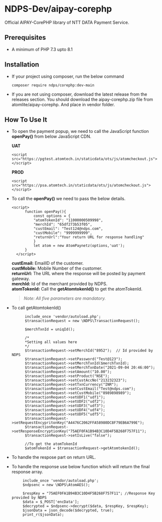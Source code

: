 # NDPS-Dev/aipay-corephp
Official AIPAY-CorePHP library of NTT DATA Payment Service.

## Prerequisites
- A minimum of PHP 7.3 upto 8.1

## Installation
- If your project using composer, run the below command   
   ```  
   composer require ndps/corephp:dev-main  
   ```
- If you are not using composer, download the latest release from the releases section. You should download the aipay-corephp.zip file from atomlite/aipay-corephp. And place in vendor folder.  

## How To Use It
- To open the payment popup, we need to call the JavaScript function **openPay()** from below JavaScript CDN.   

  **UAT**
  ```
  <script src="https://pgtest.atomtech.in/staticdata/ots/js/atomcheckout.js"></script>
  ```
  
  **PROD**
  ```
  <script src="https://psa.atomtech.in/staticdata/ots/js/atomcheckout.js"></script>
  ```
- To call the **openPay()** we need to pass the below details.
  ```
  <script>
        function openPay(){
            const options = {
            "atomTokenId": "11000000509998",
            "merchId": "65df273b53f05",
            "custEmail": "Test124@ndps.com",
            "custMobile": "9999999999",
            "returnUrl":"Your return URL for response handling"
            }
            let atom = new AtomPaynetz(options,'uat');
        }
    </script>
  ```
     **custEmail:** EmailID of the customer.   
     **custMobile:** Mobile Number of the customer.   
     **returnUrl:** The URL where the response will be posted by payment gateway.   
     **merchId:** Id of the merchant provided by NDPS.   
     **atomTokenId:** Call the **getAtomtokenId()** to get the atomTokenId.  
  ><em>Note: All five parameters are mandatory.</em>

- To call getAtomtokenId()

  ```
        include_once 'vendor/autoload.php';
        $transactionRequest = new \NDPS\TransactionRequest();

        $merchTxnId = uniqId();

        /*
        *Setting all values here
        */
        $transactionRequest->setMerchId("8952");  // Id provided by NDPS
        $transactionRequest->setPassword("Test@123");
        $transactionRequest->setMerchTxnId($merchTxnId);
        $transactionRequest->setMerchTxnDate("2021-09-04 20:46:00");
        $transactionRequest->setAmount("10.00");
        $transactionRequest->setProduct("NSE");
        $transactionRequest->setCustAccNo("213232323");
        $transactionRequest->setTxnCurrency("INR");
        $transactionRequest->setCustEmail("Test@ndps.com");
        $transactionRequest->setCustMobile("8989898989");
        $transactionRequest->setUDF1("udf1");
        $transactionRequest->setUDF2("udf2");
        $transactionRequest->setUDF3("udf3");
        $transactionRequest->setUDF4("udf4");
        $transactionRequest->setUDF5("udf5");
        $transactionRequest->setRequestEncypritonKey("A4476C2062FFA58980DC8F79EB6A799E");
        $transactionRequest->setResponseEncryptionKey("75AEF0FA1B94B3C10D4F5B268F757F11");
        $transactionRequest->setIsLive("false");

        //To get the atomTokenId
        $atomTokenId = $transactionRequest->getAtomtokenId(); 
  ```
- To handle the respose part on return URL.
- To handle the response use below function which will return the final response array.
  ```
       include_once 'vendor/autoload.php';
       $ndpsenc = new \NDPS\AtomAES();
   
       $respKey = "75AEF0FA1B94B3C10D4F5B268F757F11"; //Response Key provided by NDPS
       $data = $_POST['encData'];
       $decrypted = $ndpsenc->decrypt($data, $respKey, $respKey);
       $jsonData = json_decode($decrypted, true);
       print_r($jsonData);
  ```
  
  
